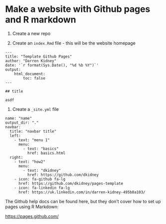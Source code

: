 # Make a website with Github pages and R markdown

1. Create a new repo

1. Create an `index.Rmd` file - this will be the website homepage

```
---
title: "Template Github Pages"
author: "Darren Kidney"
date: '`r format(Sys.Date(), "%d %b %Y")`'
output:
    html_document:
        toc: false
---

## title

asdf
```

1. Create a `_site.yml` file

```
name: "name"
output_dir: "."
navbar:
  title: "navbar title"
  left:
    - text: "menu 1"
      menu:
        - text: "basics"
          href: basics.html
  right:
    - text: "how2"
      menu:
        - text: "dkidney"
          href: https://github.com/dkidney
    - icon: fa-github fa-lg
      href: https://github.com/dkidney/pages-template
    - icon: fa-linkedin fa-lg
      href: https://uk.linkedin.com/in/darren-kidney-495b8a103/
```

The Github help docs can be found here, but they don't cover how to set up pages using R Markdown:

https://pages.github.com/

